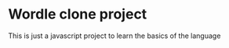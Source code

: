 <h1>Wordle clone project</h1>
<p>This is just a javascript project to learn the basics of the language</p>
